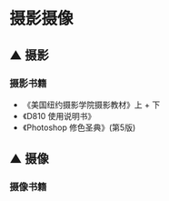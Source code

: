 # 摄影摄像

## ▲ 摄影

### 摄影书籍

- 《美国纽约摄影学院摄影教材》上 + 下
- 《D810 使用说明书》
- 《Photoshop 修色圣典》(第5版)

## ▲ 摄像

### 摄像书籍